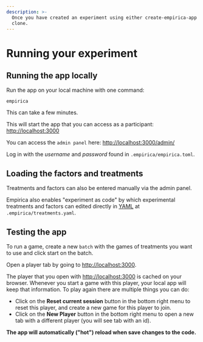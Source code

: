 ```yaml
---
description: >-
  Once you have created an experiment using either create-empirica-app or a git
  clone.
---
```


# Running your experiment

## Running the app locally

Run the app on your local machine with one command:

```
empirica
```

This can take a few minutes.

This will start the app that you can access as a participant: [http://localhost:3000](http://localhost:8882)

You can access the `admin panel` here: [http://localhost:3000/admin/](http://localhost:8882/admin/)

Log in with the _username_ and _password_ found in `.empirica/empirica.toml`.

## Loading the factors and treatments

Treatments and factors can also be entered manually via the admin panel.

Empirica also enables "experiment as code" by which experimental treatments and factors can edited directly in [YAML](https://learnxinyminutes.com/docs/yaml/) at `.empirica/treatments.yaml`.&#x20;

## Testing the app

To run a game, create a new `batch` with the games of treatments you want to use and click start on the batch.

Open a player tab by going to [http://localhost:3000](http://localhost:8882).

The player that you open with [http://localhost:3000](http://localhost:8882) is cached on your browser. Whenever you start a game with this player, your local app will keep that information. To play again there are multiple things you can do:

* Click on the **Reset current session** button in the bottom right menu to reset this player, and create a new game for this player to join.
* Click on the **New Player** button in the bottom right menu to open a new tab with a different player (you will see tab with an id).

**The app will automatically ("hot") reload when save changes to the code.**
